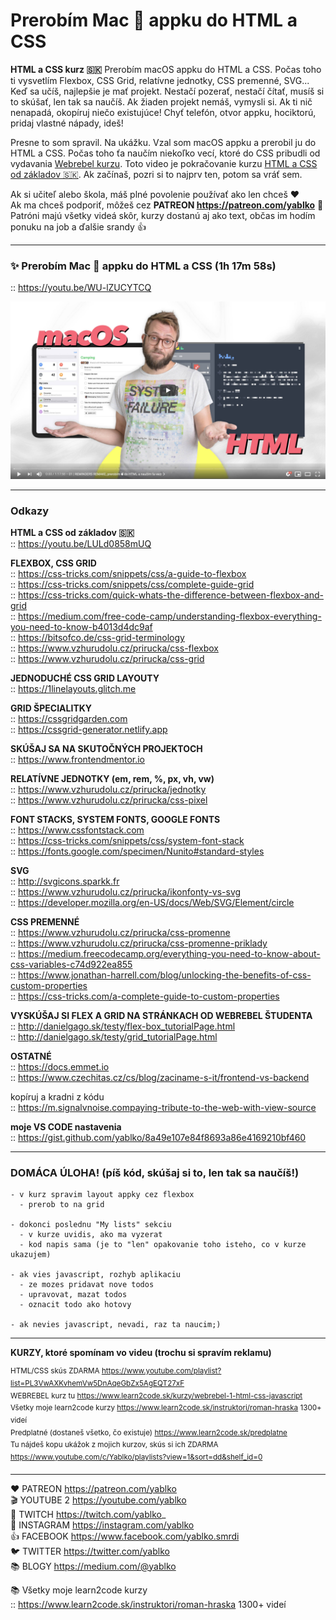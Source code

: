 # Prerobím Mac  appku do HTML a CSS 

**HTML a CSS kurz 🇸🇰** Prerobím macOS appku do HTML a CSS. Počas toho ti vysvetlím Flexbox, CSS Grid, relatívne jednotky, CSS premenné, SVG... Keď sa učíš, najlepšie je mať projekt. Nestačí pozerať, nestačí čítať, musíš si to skúšať, len tak sa naučíš. Ak žiaden projekt nemáš, vymysli si. Ak ti nič nenapadá, okopíruj niečo existujúce! Chyť telefón, otvor appku, hociktorú, pridaj vlastné nápady, ideš!
  
Presne to som spravil. Na ukážku. Vzal som macOS appku a prerobil ju do HTML a CSS. Počas toho ťa naučím niekoľko vecí, ktoré do CSS pribudli od vydavania [Webrebel kurzu](https://www.learn2code.sk/kurzy/webrebel-1-html-css-javascript). Toto video je pokračovanie kurzu [HTML a CSS od základov 🇸🇰](https://github.com/yablko/html-a-css-zaklady). Ak začínaš, pozri si to najprv ten, potom sa vráť sem.

Ak si učiteľ alebo škola, máš plné povolenie používať ako len chceš ❤️  
Ak ma chceš podporiť, môžeš cez **PATREON https://patreon.com/yablko** 🙏  
Patróni majú všetky videá skôr, kurzy dostanú aj ako text, občas im hodím ponuku na job a ďalšie srandy 👍  

---

### ✨ Prerobím Mac  appku do HTML a CSS (1h 17m 58s)  
:: https://youtu.be/WU-lZUCYTCQ  
  
[![youtube tutorial link](reminders_mac_html.jpg)](https://youtu.be/WU-lZUCYTCQ)
  
--- 
  
### Odkazy

**HTML a CSS od základov 🇸🇰**  
:: https://youtu.be/LULd0858mUQ
    
**FLEXBOX, CSS GRID**  
:: https://css-tricks.com/snippets/css/a-guide-to-flexbox  
:: https://css-tricks.com/snippets/css/complete-guide-grid  
:: https://css-tricks.com/quick-whats-the-difference-between-flexbox-and-grid  
:: https://medium.com/free-code-camp/understanding-flexbox-everything-you-need-to-know-b4013d4dc9af  
:: https://bitsofco.de/css-grid-terminology  
:: https://www.vzhurudolu.cz/prirucka/css-flexbox  
:: https://www.vzhurudolu.cz/prirucka/css-grid  
  
**JEDNODUCHÉ CSS GRID LAYOUTY**  
:: https://1linelayouts.glitch.me  
  
**GRID ŠPECIALITKY**  
:: https://cssgridgarden.com  
:: https://cssgrid-generator.netlify.app    
  
**SKÚŠAJ SA NA SKUTOČNÝCH PROJEKTOCH**  
:: https://www.frontendmentor.io  
  
**RELATÍVNE JEDNOTKY (em, rem, %, px, vh, vw)**  
:: https://www.vzhurudolu.cz/prirucka/jednotky  
:: https://www.vzhurudolu.cz/prirucka/css-pixel  
  
**FONT STACKS, SYSTEM FONTS, GOOGLE FONTS**  
:: https://www.cssfontstack.com  
:: https://css-tricks.com/snippets/css/system-font-stack  
:: https://fonts.google.com/specimen/Nunito#standard-styles  
  
**SVG**  
:: http://svgicons.sparkk.fr  
:: https://www.vzhurudolu.cz/prirucka/ikonfonty-vs-svg  
:: https://developer.mozilla.org/en-US/docs/Web/SVG/Element/circle  
  
**CSS PREMENNÉ**  
:: https://www.vzhurudolu.cz/prirucka/css-promenne  
:: https://www.vzhurudolu.cz/prirucka/css-promenne-priklady  
:: https://medium.freecodecamp.org/everything-you-need-to-know-about-css-variables-c74d922ea855  
:: https://www.jonathan-harrell.com/blog/unlocking-the-benefits-of-css-custom-properties  
:: https://css-tricks.com/a-complete-guide-to-custom-properties  
  
**VYSKÚŠAJ SI FLEX A GRID NA STRÁNKACH OD WEBREBEL ŠTUDENTA**  
:: http://danielgago.sk/testy/flex-box_tutorialPage.html  
:: http://danielgago.sk/testy/grid_tutorialPage.html  
  
**OSTATNÉ**  
:: https://docs.emmet.io    
:: https://www.czechitas.cz/cs/blog/zaciname-s-it/frontend-vs-backend  

kopíruj a kradni z kódu  
:: https://m.signalvnoise.compaying-tribute-to-the-web-with-view-source    
  
**moje VS CODE nastavenia**  
:: https://gist.github.com/yablko/8a49e107e84f8693a86e4169210bf460  

---

### DOMÁCA ÚLOHA! (píš kód, skúšaj si to, len tak sa naučíš!)

    - v kurz spravim layout appky cez flexbox
      - prerob to na grid 
      
    - dokonci poslednu "My lists" sekciu 
      - v kurze uvidis, ako ma vyzerat 
      - kod napis sama (je to "len" opakovanie toho isteho, co v kurze ukazujem)

    - ak vies javascript, rozhyb aplikaciu
      - ze mozes pridavat nove todos 
      - upravovat, mazat todos
      - oznacit todo ako hotovy
      
    - ak nevies javascript, nevadi, raz ta naucim;)

---

**KURZY, ktoré spomínam vo videu (trochu si spravím reklamu)**
  
<sup>HTML/CSS skús ZDARMA https://www.youtube.com/playlist?list=PL3VwAXKvhemVw5DnAqeGbZx5AgEQT27xF  
WEBREBEL kurz tu https://www.learn2code.sk/kurzy/webrebel-1-html-css-javascript  
Všetky moje learn2code kurzy https://www.learn2code.sk/instruktori/roman-hraska 1300+ videí  
Predplatné (dostaneš všetko, čo existuje) https://www.learn2code.sk/predplatne  
Tu nájdeš kopu ukážok z mojich kurzov, skús si ich ZDARMA https://www.youtube.com/c/Yablko/playlists?view=1&sort=dd&shelf_id=0</sup>

---

❤️ PATREON https://patreon.com/yablko  
🎬 YOUTUBE 2 https://youtube.com/yablko  
🍿 TWITCH https://twitch.com/yablko_  
📸 INSTAGRAM https://instagram.com/yablko  
👍 FACEBOOK https://www.facebook.com/yablko.smrdi  
🐦 TWITTER https://twitter.com/yablko  
📚 BLOGY https://medium.com/@yablko  
  
📚 Všetky moje learn2code kurzy  
:: https://www.learn2code.sk/instruktori/roman-hraska 1300+ videí
